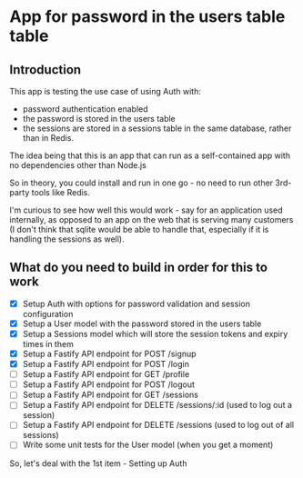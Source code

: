 # App for password in the users table table

## Introduction

This app is testing the use case of using Auth with:

- password authentication enabled
- the password is stored in the users table
- the sessions are stored in a sessions table in the same database, rather than
  in Redis.

The idea being that this is an app that can run as a self-contained app with no 
dependencies other than Node.js

So in theory, you could install and run in one go - no need to run other 
3rd-party tools like Redis.

I'm curious to see how well this would work - say for an application used 
internally, as opposed to an app on the web that is serving many customers 
(I don't think that sqlite would be able to handle that, especially if it is 
handling the sessions as well).

## What do you need to build in order for this to work

- [x] Setup Auth with options for password validation and session configuration
- [x] Setup a User model with the password stored in the users table
- [x] Setup a Sessions model which will store the session tokens and expiry times in them
- [x] Setup a Fastify API endpoint for POST /signup
- [x] Setup a Fastify API endpoint for POST /login
- [ ] Setup a Fastify API endpoint for GET /profile
- [ ] Setup a Fastify API endpoint for POST /logout
- [ ] Setup a Fastify API endpoint for GET /sessions
- [ ] Setup a Fastify API endpoint for DELETE /sessions/:id (used to log out a session)
- [ ] Setup a Fastify API endpoint for DELETE /sessions (used to log out of all sessions)
- [ ] Write some unit tests for the User model (when you get a moment)

So, let's deal with the 1st item - Setting up Auth
